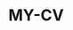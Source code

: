  # MY-CV  
 
       
         
               
                   
                
                  
                   
                  
                 
                
                 
          
        
       
   
     
  
  
